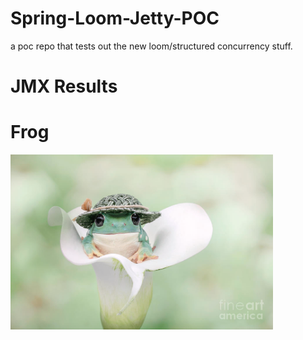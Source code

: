 # Spring-Loom-Jetty-POC
 a poc repo that tests out the new loom/structured concurrency stuff.


 # JMX Results

 # Frog
 
<img src="image.png" width="420">


